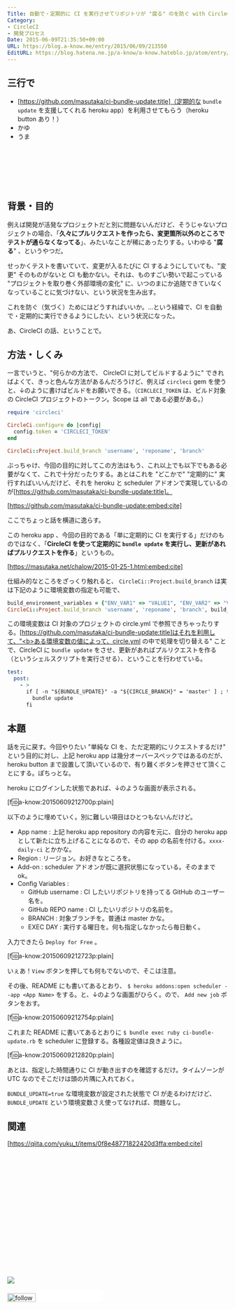 ```yaml
---
Title: 自動で・定期的に CI を実行させてリポジトリが "腐る" のを防ぐ with CircleCI
Category:
- CircleCI
- 開発プロセス
Date: 2015-06-09T21:35:50+09:00
URL: https://blog.a-know.me/entry/2015/06/09/213550
EditURL: https://blog.hatena.ne.jp/a-know/a-know.hateblo.jp/atom/entry/8454420450097034038
---
```


## 三行で
* [https://github.com/masutaka/ci-bundle-update:title]（定期的な `bundle update` を支援してくれる heroku app）を利用させてもらう（heroku button あり！）
* かゆ
* うま



<!-- more -->

<script async src="//pagead2.googlesyndication.com/pagead/js/adsbygoogle.js"></script>
<!-- article-top -->
<ins class="adsbygoogle"
     style="display:inline-block;width:728px;height:90px"
     data-ad-client="ca-pub-3463034538369189"
     data-ad-slot="8367620130"></ins>
<script>
(adsbygoogle = window.adsbygoogle || []).push({});
</script>


## 背景・目的
例えば開発が活発なプロジェクトだと別に問題ないんだけど、そうじゃないプロジェクトの場合、「<b>久々にプルリクエストを作ったら、変更箇所以外のところでテストが通らなくなってる</b>」、みたいなことが稀にあったりする。いわゆる "<b>腐る</b>" 、というやつだ。


せっかくテストを書いていて、変更が入るたびに CI するようにしていても、"変更" そのものがないと CI も動かない。それは、ものすごい勢いで起こっている "プロジェクトを取り巻く外部環境の変化" に、いつのまにか追随できていなくなっていることに気づけない、という状況を生み出す。


これを防ぐ（気づく）ためにはどうすればいいか。...という経緯で、CI を自動で・定期的に実行できるようにしたい、という状況になった。


あ、CircleCI の話、ということで。


## 方法・しくみ
一言でいうと、"何らかの方法で、 CircleCI に対してビルドするように" できればよくて、きっと色んな方法があるんだろうけど、例えば `circleci` gem を使うと、↓のように書けばビルドをお願いできる。（`CIRCLECI_TOKEN` は、ビルド対象の CircleCI プロジェクトのトークン。Scope は all である必要がある。）


```ruby
require 'circleci'

CircleCi.configure do |config|
  config.token = 'CIRCLECI_TOKEN'
end

CircleCi::Project.build_branch 'username', 'reponame', 'branch'
```


ぶっちゃけ、今回の目的に対してこの方法はもう、これ以上でも以下でもある必要がなくて、これで十分だったりする。あとはこれを "どこかで" "定期的に" 実行すればいいんだけど、それを heroku と scheduler アドオンで実現しているのが[https://github.com/masutaka/ci-bundle-update:title]。




[https://github.com/masutaka/ci-bundle-update:embed:cite]




ここでちょっと話を横道に逸らす。


この heroku app 、今回の目的である「単に定期的に CI を実行する」だけのものではなく、「<b>CircleCI を使って定期的に `bundle update` を実行し、更新があればプルリクエストを作る</b>」というもの。




[https://masutaka.net/chalow/2015-01-25-1.html:embed:cite]




仕組み的なところをざっくり触れると、 `CircleCi::Project.build_branch` は実は下記のように環境変数の指定も可能で、



```ruby
build_environment_variables = {"ENV_VAR1" => "VALUE1", "ENV_VAR2" => "VALUE2"}
CircleCi::Project.build_branch 'username', 'reponame', 'branch', build_environment_variables
```


この環境変数は CI 対象のプロジェクトの circle.yml で参照できちゃったりする。[https://github.com/masutaka/ci-bundle-update:title]はそれを利用して、"<b>ある環境変数の値によって、circle.yml の中で処理を切り替える"</b> ことで、CircleCI に `bundle update` をさせ、更新があればプルリクエストを作る（というシェルスクリプトを実行させる）、ということを行わせている。



```yaml
test:
  post:
    - >
      if [ -n "${BUNDLE_UPDATE}" -a "${CIRCLE_BRANCH}" = 'master' ] ; then
        bundle update
      fi
```


## 本題
話を元に戻す。今回やりたい "単純な CI を、ただ定期的にリクエストするだけ" という目的に対し、上記 heroku app は幾分オーバースペックではあるのだが、heroku button まで設置して頂いているので、有り難くボタンを押させて頂くことにする。ぽちっとな。


heroku にログインした状態であれば、↓のような画面が表示される。



[f:id:a-know:20150609212700p:plain]


以下のように埋めていく。別に難しい項目はひとつもないんだけど。


* App name : 上記 heroku app repository の内容を元に、自分の heroku app として新たに立ち上げることになるので、その app の名前を付ける。`xxxx-daily-ci` とかかな。
* Region : リージョン。お好きなところを。
* Add-on : scheduler アドオンが既に選択状態になっている。そのままでok。
* Config Variables : 
  * GitHub username : CI したいリポジトリを持ってる GitHub のユーザー名を。
  * GitHub REPO name : CI したいリポジトリの名前を。
  * BRANCH : 対象ブランチを。普通は master かな。
  * EXEC DAY : 実行する曜日を。何も指定しなかったら毎日動く。


入力できたら `Deploy for Free` 。


[f:id:a-know:20150609212723p:plain]


いぇあ！`View` ボタンを押しても何もでないので、そこは注意。


その後、README にも書いてあるとおり、 `$ heroku addons:open scheduler --app <App Name>` をする。と、↓のような画面がひらく。ので、 `Add new job` ボタンをおす。



[f:id:a-know:20150609212754p:plain]



これまた README に書いてあるとおりに `$ bundle exec ruby ci-bundle-update.rb` を scheduler に登録する。各種設定値は良きように。



[f:id:a-know:20150609212820p:plain]


あとは、指定した時間通りに CI が動き出すのを確認するだけ。タイムゾーンが UTC なのでそこだけは頭の片隅に入れておく。



`BUNDLE_UPDATE=true` な環境変数が設定された状態で CI が走るわけだけど、`BUNDLE_UPDATE` という環境変数さえ使ってなければ、問題なし。



## 関連

[https://qiita.com/yuku_t/items/0f8e48771822420d3ffa:embed:cite]


<div>
<br>
<script async src="//pagead2.googlesyndication.com/pagead/js/adsbygoogle.js"></script>
<!-- article-bottom2 -->
<ins class="adsbygoogle"
     style="display:inline-block;width:300px;height:250px"
     data-ad-client="ca-pub-3463034538369189"
     data-ad-slot="5274552934"></ins>
<script>
(adsbygoogle = window.adsbygoogle || []).push({});
</script>

<a href="http://bit.ly/grass-graph" target='blank' rel="nofollow"><img src="https://cdn-ak.f.st-hatena.com/images/fotolife/a/a-know/20170405/20170405220342.png"></a>
<br>
</div>

<div>
<a href='http://cloud.feedly.com/#subscription%2Ffeed%2Fhttp%3A%2F%2Fblog.a-know.me%2Ffeed'  target='blank'><img id='feedlyFollow' src='//s3.feedly.com/img/follows/feedly-follow-rectangle-volume-small_2x.png' alt='follow us in feedly' width='65' height='20'></a>



<iframe src="//blog.hatena.ne.jp/a-know/a-know.hateblo.jp/subscribe/iframe" allowtransparency="true" frameborder="0" scrolling="no" width="150" height="28"></iframe>
</div>


<script src="https://moshi-moshi.moshimo.works/moshimoshi/a_know_blog/2015-06-09-213550?title=%E8%87%AA%E5%8B%95%E3%81%A7%E3%83%BB%E5%AE%9A%E6%9C%9F%E7%9A%84%E3%81%AB%20CI%20%E3%82%92%E5%AE%9F%E8%A1%8C%E3%81%95%E3%81%9B%E3%81%A6%E3%83%AA%E3%83%9D%E3%82%B8%E3%83%88%E3%83%AA%E3%81%8C%20%22%E8%85%90%E3%82%8B%22%20%E3%81%AE%E3%82%92%E9%98%B2%E3%81%90%20with%20CircleCI"></script>
